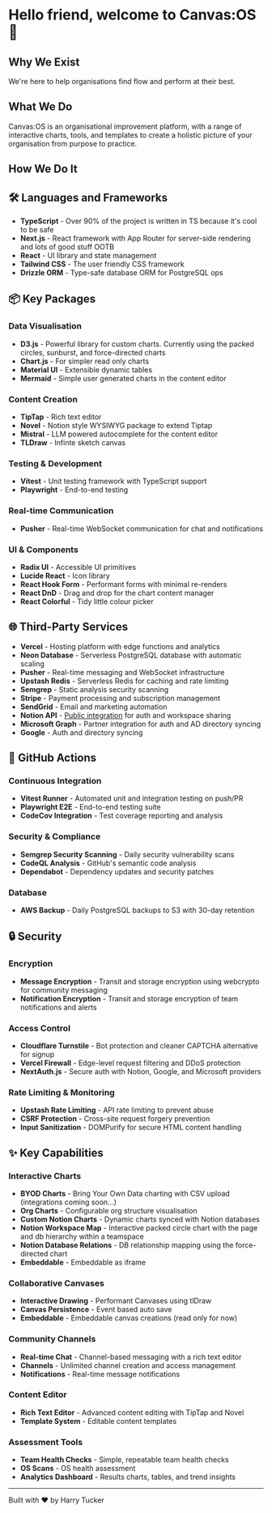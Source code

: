 # Hello friend, welcome to Canvas:OS 👋

## Why We Exist
We're here to help organisations find flow and perform at their best. 

## What We Do
Canvas:OS is an organisational improvement platform, with a range of interactive charts, tools, and templates to create a holistic picture of your organisation from purpose to practice.

## How We Do It

## 🛠️ Languages and Frameworks

- **TypeScript** - Over 90% of the project is written in TS because it's cool to be safe
- **Next.js** - React framework with App Router for server-side rendering and lots of good stuff OOTB
- **React** - UI library and state management
- **Tailwind CSS** - The user friendly CSS framework
- **Drizzle ORM** - Type-safe database ORM for PostgreSQL ops

## 📦 Key Packages

### Data Visualisation
- **D3.js** - Powerful library for custom charts. Currently using the packed circles, sunburst, and force-directed charts
- **Chart.js** - For simpler read only charts
- **Material UI** - Extensible dynamic tables
- **Mermaid** - Simple user generated charts in the content editor

### Content Creation
- **TipTap** - Rich text editor
- **Novel** - Notion style WYSIWYG package to extend Tiptap
- **Mistral** - LLM powered autocomplete for the content editor
- **TLDraw** - Infinte sketch canvas

### Testing & Development
- **Vitest** - Unit testing framework with TypeScript support
- **Playwright** - End-to-end testing

### Real-time Communication
- **Pusher** - Real-time WebSocket communication for chat and notifications

### UI & Components
- **Radix UI** - Accessible UI primitives
- **Lucide React** - Icon library
- **React Hook Form** - Performant forms with minimal re-renders
- **React DnD** - Drag and drop for the chart content manager
- **React Colorful** - Tidy little colour picker

## 🌐 Third-Party Services

- **Vercel** - Hosting platform with edge functions and analytics
- **Neon Database** - Serverless PostgreSQL database with automatic scaling
- **Pusher** - Real-time messaging and WebSocket infrastructure
- **Upstash Redis** - Serverless Redis for caching and rate limiting
- **Semgrep** - Static analysis security scanning
- **Stripe** - Payment processing and subscription management
- **SendGrid** - Email and marketing automation
- **Notion API** - [Public integration]([url](https://www.notion.com/integrations/135d872b594c80a6adb40037ac517711)) for auth and workspace sharing
- **Microsoft Graph** - Partner integration for auth and AD directory syncing
- **Google** - Auth and directory syncing

## 🔄 GitHub Actions

### Continuous Integration
- **Vitest Runner** - Automated unit and integration testing on push/PR
- **Playwright E2E** - End-to-end testing suite
- **CodeCov Integration** - Test coverage reporting and analysis

### Security & Compliance
- **Semgrep Security Scanning** - Daily security vulnerability scans
- **CodeQL Analysis** - GitHub's semantic code analysis
- **Dependabot** - Dependency updates and security patches

### Database
- **AWS Backup** - Daily PostgreSQL backups to S3 with 30-day retention

## 🔒 Security

### Encryption
- **Message Encryption** - Transit and storage encryption using webcrypto for community messaging
- **Notification Encryption** - Transit and storage encryption of team notifications and alerts

### Access Control
- **Cloudflare Turnstile** - Bot protection and cleaner CAPTCHA alternative for signup
- **Vercel Firewall** - Edge-level request filtering and DDoS protection
- **NextAuth.js** - Secure auth with Notion, Google, and Microsoft providers

### Rate Limiting & Monitoring
- **Upstash Rate Limiting** - API rate limiting to prevent abuse
- **CSRF Protection** - Cross-site request forgery prevention
- **Input Sanitization** - DOMPurify for secure HTML content handling

## ✨ Key Capabilities

### Interactive Charts
- **BYOD Charts** - Bring Your Own Data charting with CSV upload (integrations coming soon...)
- **Org Charts** - Configurable org structure visualisation
- **Custom Notion Charts** - Dynamic charts synced with Notion databases
- **Notion Workspace Map** - Interactive packed circle chart with the page and db hierarchy within a teamspace
- **Notion Database Relations** - DB relationship mapping using the force-directed chart
- **Embeddable** - Embeddable as iframe

### Collaborative Canvases
- **Interactive Drawing** - Performant Canvases using tlDraw
- **Canvas Persistence** - Event based auto save
- **Embeddable** - Embeddable canvas creations (read only for now)

### Community Channels
- **Real-time Chat** - Channel-based messaging with a rich text editor
- **Channels** - Unlimited channel creation and access management
- **Notifications** - Real-time message notifications

### Content Editor
- **Rich Text Editor** - Advanced content editing with TipTap and Novel
- **Template System** - Editable content templates

### Assessment Tools
- **Team Health Checks** - Simple, repeatable team health checks
- **OS Scans** - OS health assessment
- **Analytics Dashboard** - Results charts, tables, and trend insights

---

Built with ❤️ by Harry Tucker
